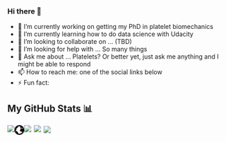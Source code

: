 ### Hi there 👋

- 🔭 I’m currently working on getting my PhD in platelet biomechanics
- 🌱 I’m currently learning how to do data science with Udacity
- 👯 I’m looking to collaborate on ... (TBD)
- 🤔 I’m looking for help with ... So many things
- 💬 Ask me about ... Platelets? Or better yet, just ask me anything and I might be able to respond
- 📫 How to reach me: one of the social links below
- ⚡ Fun fact: 

## My GitHub Stats 📊
<a href="https://github.com/anuraghazra/github-readme-stats">
  <img align="left" src="https://github-readme-stats.vercel.app/api?username=kynnemall&count_private=true&show_icons=true&theme=radical" />
</a>
<a href="https://github.com/anuraghazra/convoychat">
  <img align="center" src="https://github-readme-stats.vercel.app/api/top-langs/?username=kynnemall" />
</a>

<img align="left" width="22px" src="https://raw.githubusercontent.com/iconic/open-iconic/master/svg/globe.svg" href= "https://github.com/kynnemall">
<img align="left" width="22px" src="https://cdn.jsdelivr.net/npm/simple-icons@v3/icons/twitter.svg" href="https://twitter.com/martinplatelet"/>
<img align="left" width="22px" src="https://cdn.jsdelivr.net/npm/simple-icons@v3/icons/linkedin.svg" href= "https://www.linkedin.com/in/martin-kenny-3ab42853/"/>
